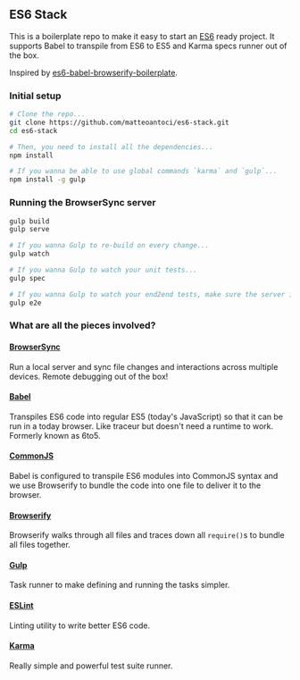 ## ES6 Stack

This is a boilerplate repo to make it easy to start an [ES6] ready project.
It supports Babel to transpile from ES6 to ES5 and Karma specs runner out of the box.

Inspired by [es6-babel-browserify-boilerplate](https://github.com/thoughtram/es6-6to5-browserify-boilerplate.git).


### Initial setup

```bash
# Clone the repo...
git clone https://github.com/matteoantoci/es6-stack.git
cd es6-stack

# Then, you need to install all the dependencies...
npm install

# If you wanna be able to use global commands `karma` and `gulp`...
npm install -g gulp
```

### Running the BrowserSync server
```bash
gulp build
gulp serve

# If you wanna Gulp to re-build on every change...
gulp watch

# If you wanna Gulp to watch your unit tests...
gulp spec

# If you wanna Gulp to watch your end2end tests, make sure the server is running and...
gulp e2e
```


### What are all the pieces involved?

#### [BrowserSync]
Run a local server and sync file changes and interactions across multiple devices. Remote debugging out of the box!

#### [Babel]
Transpiles ES6 code into regular ES5 (today's JavaScript) so that it can be run in a today browser. 
Like traceur but doesn't need a runtime to work. Formerly known as 6to5.

#### [CommonJS]
Babel is configured to transpile ES6 modules into CommonJS syntax and we use Browserify to bundle the code into
one file to deliver it to the browser.

#### [Browserify]
Browserify walks through all files and traces down all `require()`s to bundle all files together.  

#### [Gulp]
Task runner to make defining and running the tasks simpler.

#### [ESLint]
Linting utility to write better ES6 code.

#### [Karma]
Really simple and powerful test suite runner.

[BrowserSync]: http://www.browsersync.io/
[ES6]: http://wiki.ecmascript.org/doku.php?id=harmony:specification_drafts
[Babel]: http://babeljs.io/
[CommonJS]: http://wiki.commonjs.org/wiki/CommonJS
[Browserify]: http://browserify.org/
[Gulp]: http://gulpjs.com/
[ESLint]: http://eslint.org/
[Karma]: http://karma-runner.github.io/
